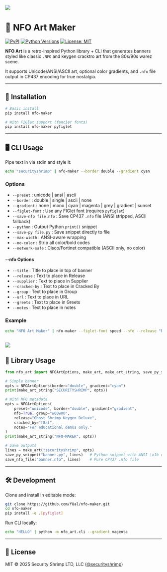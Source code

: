 ![](https://github.com/f8al/media/blob/main/nfo-banner.png?raw=true)
# 🎨 NFO Art Maker

[![PyPI](https://img.shields.io/pypi/v/nfo-maker.svg)](https://pypi.org/project/nfo-art/)
[![Python Versions](https://img.shields.io/pypi/pyversions/nfo-maker.svg)](https://pypi.org/project/nfo-art/)
[![License: MIT](https://img.shields.io/badge/License-MIT-yellow.svg)](LICENSE)

**NFO Art** is a retro-inspired Python library + CLI that generates banners styled like classic `.NFO` and keygen cracktro art from the 80s/90s warez scene.

It supports Unicode/ANSI/ASCII art, optional color gradients, and `.nfo` file output in CP437 encoding for true nostalgia.

---

## 🚀 Installation

```bash
# Basic install
pip install nfo-maker

# With FIGlet support (fancier fonts)
pip install nfo-maker pyfiglet
```

---

## 🖥️ CLI Usage

Pipe text in via stdin and style it:

```bash
echo "securityshrimp" | nfo-maker --border double --gradient cyan
```

### Options

- `--preset` : unicode | ansi | ascii
- `--border` : double | single | ascii | none
- `--gradient` : none | mono | cyan | magenta | grey | gradient | sunset
- `--figlet-font` : Use any FIGlet font (requires `pyfiglet`)
- `--save-nfo file.nfo` : Save CP437 `.nfo` file (ANSI stripped, ASCII fallback)
- `--python` : Output Python `print()` snippet
- `--save-py file.py` : Save snippet directly to file
- `--max-width` : ANSI-aware wrapping
- `--no-color` : Strip all color/bold codes
- `--network-safe` : Cisco/Fortinet compatible (ASCII only, no color)
#### --nfo Options
- `--title` : Title to place in top of banner
- `--release` : Text to place in Release
- `--supplier` : Text to place in Supplier
- `--cracked-by` : Text to place in Cracked By
- `--group` : Text to place in Group
- `--url` : Text to place in URL
- `--greets` : Text to place in Greets
- `--notes` : Text to place in notes
### Example

```bash
echo "NFO Art Maker" | nfo-maker --figlet-font speed --nfo --release "NFO Art Maker 1.0.1" --cracked-by "f8al" --group "w00w00" --url "https://www.securityshrimp.com" --greets "Batoure, Bobby the Phish" --notes "hack the planet" --supplier "SecurityShtimp" --title "NFO Art Maker"
```
![](https://github.com/f8al/media/blob/main/nfo-full.png?raw=true)
---

## 🐍 Library Usage

```python
from nfo_art import NFOArtOptions, make_art, make_art_string, save_py_snippet, save_nfo_file

# Simple banner
opts = NFOArtOptions(border="double", gradient="cyan")
print(make_art_string("SECURITYSHRIMP", opts))

# With NFO metadata
opts = NFOArtOptions(
    preset="unicode", border="double", gradient="gradient",
    nfo=True, group="w00w00",
    release="Ghost Shrimp Keygen Deluxe",
    cracked_by="f8al",
    notes="For educational demos only."
)
print(make_art_string("NFO-MAKER", opts))

# Save outputs
lines = make_art("securityshrimp", opts)
save_py_snippet("banner.py", lines)   # Python snippet with ANSI \x1b escapes
save_nfo_file("banner.nfo", lines)    # Pure CP437 .nfo file
```

---

## 🛠️ Development

Clone and install in editable mode:

```bash
git clone https://github.com/f8al/nfo-maker.git
cd nfo-maker
pip install -e .[pyfiglet]
```

Run CLI locally:

```bash
echo "HELLO" | python -m nfo_art.cli --gradient magenta
```

---

## 📜 License

MIT © 2025 Security Shrimp LTD, LLC ([@securityshrimp](https://securityshrimp.com))
